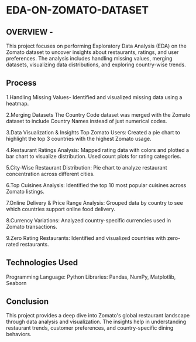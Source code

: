 # EDA-ON-ZOMATO-DATASET
## OVERVIEW - 

This project focuses on performing Exploratory Data Analysis (EDA) on the Zomato dataset to uncover insights about restaurants, ratings, and user preferences. The analysis includes handling missing values, merging datasets, visualizing data distributions, and exploring country-wise trends.

##  Process
1.Handling Missing Values-
Identified and visualized missing data using a heatmap.

2.Merging Datasets
The Country Code dataset was merged with the Zomato dataset to include Country Names instead of just numerical codes.

3.Data Visualization & Insights
Top Zomato Users: Created a pie chart to highlight the top 3 countries with the highest Zomato usage.

4.Restaurant Ratings Analysis:
Mapped rating data with colors and plotted a bar chart to visualize distribution.
Used count plots for rating categories.

5.City-Wise Restaurant Distribution:
Pie chart to analyze restaurant concentration across different cities.

6.Top Cuisines Analysis:
Identified the top 10 most popular cuisines across Zomato listings.

7.Online Delivery & Price Range Analysis:
Grouped data by country to see which countries support online food delivery.

8.Currency Variations:
Analyzed country-specific currencies used in Zomato transactions.

9.Zero Rating Restaurants:
Identified and visualized countries with zero-rated restaurants.

## Technologies Used
Programming Language: Python
Libraries: Pandas, NumPy, Matplotlib, Seaborn

## Conclusion
This project provides a deep dive into Zomato's global restaurant landscape through data analysis and visualization. The insights help in understanding restaurant trends, customer preferences, and country-specific dining behaviors.




